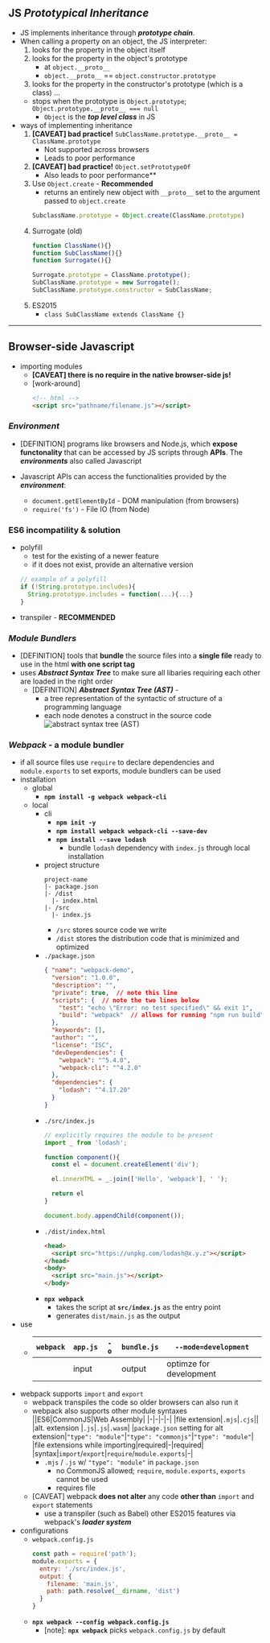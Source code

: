 ## JS ***Prototypical Inheritance***
- JS implements inheritance through ***prototype chain***.
- When calling a property on an object, the JS interpreter:
  1.  looks for the property in the object itself
  2.  looks for the property in the object's prototype
      - at `object.__proto__`
      - `object.__proto__` == `object.constructor.prototype`
  3.  looks for the property in the constructor's prototype (which is a class)
      ...
  -   stops when the prototype is `Object.prototype`; `Object.prototype.__proto__ === null`
      - `Object` is the ***top level class*** in JS
- ways of implementing inheritance
  1.  **[CAVEAT] bad practice!**
      `SubClassName.prototype.__proto__ = ClassName.prototype`
      - Not supported across browsers
      - Leads to poor performance
  2.  **[CAVEAT] bad practice!**
      `Object.setPrototypeOf`
      - Also leads to poor performance**
  3.  Use `Object.create` - **Recommended**
      - returns an entirely new object with `__proto__` set to the argument passed to `object.create`
      ```js
      SubclassName.prototype = Object.create(ClassName.prototype)
      ```
  4.  Surrogate (old)
      ```js
      function ClassName(){}
      function SubClassName(){}
      function Surrogate(){}

      Surrogate.prototype = ClassName.prototype();
      SubClassName.prototype = new Surrogate();
      SubClassName.prototype.constructor = SubClassName;
      ```
  5.  ES2015
      - `class SubClassName extends ClassName {}`
---
## Browser-side Javascript
- importing modules
  - **[CAVEAT] there is no require in the native browser-side js!**
  - [work-around]
    ```html
    <!-- html -->
    <script src="pathname/filename.js"></script>
    ```

### ***Environment***
- [DEFINITION] programs like browsers and Node.js, which **expose functonality** that can be accessed by JS scripts through **APIs**.
The ***environments*** also called Javascript 

- Javascript APIs can access the functionalities provided by the ***environment***:
  - `document.getElementById` - DOM manipulation (from browsers)
  - `require('fs')` - File IO (from Node)

### ES6 incompatility & solution
- polyfill
  - test for the existing of a newer feature
  - if it does not exist, provide an alternative version
  ```js
  // example of a polyfill
  if (!String.prototype.includes){
    String.prototype.includes = function(...){...}
  }
  ```
- transpiler - **RECOMMENDED**

### ***Module Bundlers***
- [DEFINITION] tools that **bundle** the source files into a **single file** ready to use in the html **with one script tag**
- uses ***Abstract Syntax Tree*** to make sure all libaries requiring each other are loaded in the right order
  - [DEFINITION] ***Abstract Syntax Tree (AST)*** - 
    - a tree representation of the syntactic of structure of a programming language
    - each node denotes a construct in the source code
    ![abstract syntax tree (AST)](https://upload.wikimedia.org/wikipedia/commons/thumb/c/c7/Abstract_syntax_tree_for_Euclidean_algorithm.svg/800px-Abstract_syntax_tree_for_Euclidean_algorithm.svg.png)

### ***Webpack*** - a module bundler
- if all source files use `require` to declare dependencies and `module.exports` to set exports, module bundlers can be used
- installation
  - global
    - **`npm install -g webpack webpack-cli`**
  - local
    - cli
      - **`npm init -y`**
      - **`npm install webpack webpack-cli --save-dev`**
      - **`npm install --save lodash`**
        - bundle `lodash` dependency with `index.js` through local installation
    - project structure
      ```
      project-name
      |- package.json
      |- /dist
        |- index.html
      |- /src
        |- index.js
      ```
      - `/src` stores source code we write
      - `/dist` stores the distribution code that is minimized and optimized
    - `./package.json`
      ```json
      { "name": "webpack-demo",
        "version": "1.0.0",
        "description": "",
        "private": true,  // note this line
        "scripts": {  // note the two lines below
          "test": "echo \"Error: no test specified\" && exit 1",
          "build": "webpack"  // allows for running "npm run build" in lieu of "npx"
        },
        "keywords": [],
        "author": "",
        "license": "ISC",
        "devDependencies": {
          "webpack": "^5.4.0",
          "webpack-cli": "^4.2.0"
        },
        "dependencies": {
          "lodash": "^4.17.20"
        }
      }
      ```
    - `./src/index.js`
      ```js
      // explicitly requires the module to be present
      import _ from 'lodash';

      function component(){
        const el = document.createElement('div');

        el.innerHTML = _.join(['Hello', 'webpack'], ' ');

        return el
      }

      document.body.appendChild(component());
      ```
    - `./dist/index.html`
      ```html
      <head>
        <script src="https://unpkg.com/lodash@x.y.z"></script>
      </head>
      <body>
        <script src="main.js"></script>
      </body>
      ```
    - **`npx webpack`**
      - takes the script at **`src/index.js`** as the entry point
      - generates `dist/main.js` as the output
- use
  - |`webpack`|`app.js`|`-o`|`bundle.js`|`--mode=development`|
    |-|-|-|-|-|
    ||input||output|optimze for development|
- webpack supports `import` and `export`
  - webpack transpiles the code so older browsers can also run it
  - webpack also supports other module syntaxes
    ||ES6|CommonJS|Web Assembly|
    |-|-|-|-|
    |file extension|`.mjs`|`.cjs`||
    |alt. extension  |`.js`|`.js`|`.wasm`|
    |`package.json` setting for alt extension|`"type": "module"`|`"type": "commonjs"`|`"type": "module"`|
    |file extensions while importing|required|-|required|
    |syntax|`import`/`export`|`require`/`module.exports`|-|
    - `.mjs` / `.js` w/ `"type": "module"` in `package.json`
      - no CommonJS allowed; `require`, `module.exports`, `exports` cannot be used
      - requires file
  - [CAVEAT] webpack **does not alter** any code **other than** `import` and `export` statements
    - use a transpiler (such as Babel) other ES2015 features via webpack's ***loader system***
- configurations
  - `webpack.config.js`
    ```js
    const path = require('path');
    module.exports = {
      entry: './src/index.js',
      output: {
        filename: 'main.js',
        path: path.resolve(__dirname, 'dist')
      }
    }
    ```
  - **`npx webpack --config webpack.config.js`**
    - [note]: **`npx webpack`** picks `webpack.config.js` by default 
    